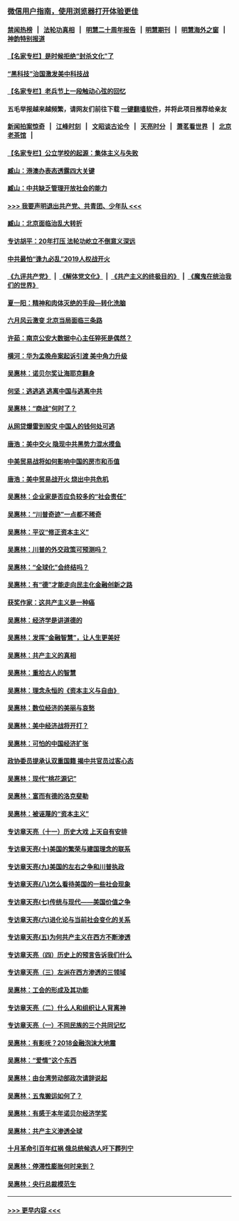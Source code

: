 ### [微信用户指南，使用浏览器打开体验更佳](https://github.com/gfw-breaker/banned-news1/blob/master/indexes/wechat-guide.md?t=0)
#### [禁闻热榜](热点新闻.md?t=0)  &nbsp;&nbsp;|&nbsp;&nbsp; [法轮功真相](https://github.com/gfw-breaker/truth/blob/master/README.md?t=0) &nbsp;&nbsp;|&nbsp;&nbsp; [明慧二十周年报告](https://github.com/gfw-breaker/mh-reports/blob/master/README.md?t=0) &nbsp;&nbsp;|&nbsp;&nbsp;[明慧期刊](https://github.com/gfw-breaker/mh-qikan) &nbsp;&nbsp;|&nbsp;&nbsp; [明慧海外之窗](https://github.com/gfw-breaker/mh-news/blob/master/README.md?t=0) &nbsp;&nbsp;|&nbsp;&nbsp; [神韵特别报道](https://github.com/gfw-breaker/mh-news/blob/master/shenyun.md?t=0)
#### [【名家专栏】是时候拒绝“封杀文化”了](../pages/nsc423/n11814093.md?t=02132322) 
#### [“黑科技”治国激发美中科技战](../pages/nsc423/n11638056.md?t=02132322) 
#### [【名家专栏】老兵节上一段触动心弦的回忆](../pages/nsc423/n11646016.md?t=02132322) 
#### 五毛举报越来越频繁，请网友们前往下载 [一键翻墙软件](https://github.com/gfw-breaker/ssr-accounts)，并将此项目推荐给亲友
#### [新闻拍案惊奇](https://github.com/gfw-breaker/banned-news1/blob/master/pages/link4.md) &nbsp;&nbsp;|&nbsp;&nbsp; [江峰时刻](https://github.com/gfw-breaker/banned-news1/blob/master/pages/link4.md) &nbsp;&nbsp;|&nbsp;&nbsp; [文昭谈古论今](https://github.com/gfw-breaker/banned-news1/blob/master/pages/link4.md) &nbsp;&nbsp;|&nbsp;&nbsp; [天亮时分](https://github.com/gfw-breaker/banned-news1/blob/master/pages/link4.md) &nbsp;&nbsp;|&nbsp;&nbsp; [萧茗看世界](https://github.com/gfw-breaker/banned-news1/blob/master/pages/link4.md) &nbsp;&nbsp;|&nbsp;&nbsp; [北京老茶馆](https://github.com/gfw-breaker/banned-news1/blob/master/pages/link4.md) &nbsp;&nbsp;|&nbsp;&nbsp; 
#### [【名家专栏】公立学校的起源：集体主义与失败](../pages/nsc423/n11601833.md?t=02132322) 
#### [臧山：港澳办表态透露四大关键](../pages/nsc423/n11421628.md?t=02132322) 
#### [臧山：中共缺乏管理开放社会的能力](../pages/nsc423/n11407457.md?t=02132322) 
#### [>>> 我要声明退出共产党、共青团、少年队 <<<](https://github.com/begood0513/goodnews/blob/master/quit/letter.md) 
#### [臧山：北京面临治乱大转折](../pages/nsc423/n11406895.md?t=02132322) 
#### [专访胡平：20年打压 法轮功屹立不倒意义深远](../pages/nsc423/n11398800.md?t=02132322) 
#### [中共最怕“逢九必乱”2019人权战开火](../pages/nsc423/n11385248.md?t=02132322) 
#### [《九评共产党》](https://github.com/begood0513/9ping.md/blob/master/README.md) &nbsp;|&nbsp; [《解体党文化》](../../../../jtdwh.md/blob/master/README.md)  &nbsp;|&nbsp; [《共产主义的终极目的》](../../../../gczydzjmd.md/blob/master/README.md) &nbsp;|&nbsp; [《魔鬼在统治我们的世界》](../../../../mgztzwmdsj.md/blob/master/README.md) 
#### [夏一阳：精神和肉体灭绝的手段—转化洗脑](../pages/nsc423/n11368250.md?t=02132322) 
#### [六月风云激变 北京当局面临三条路](../pages/nsc423/n11313668.md?t=02132322) 
#### [许茹：南京公安大数据中心主任猝死是偶然？](../pages/nsc423/n11064744.md?t=02132322) 
#### [横河：华为孟晚舟案起诉引渡 美中角力升级](../pages/nsc423/n11027230.md?t=02132322) 
#### [吴惠林：诺贝尔奖让海耶克翻身](../pages/nsc423/n10890049.md?t=02132322) 
#### [何坚：逃逃逃 逃离中国与逃离中共](../pages/nsc423/n10592891.md?t=02132322) 
#### [吴惠林：“商战”何时了？](../pages/nsc423/n10573558.md?t=02132322) 
#### [从网贷爆雷到股灾 中国人的钱何处可逃](../pages/nsc423/n10572800.md?t=02132322) 
#### [唐浩：美中交火 隐现中共黑势力混水摸鱼](../pages/nsc423/n10544040.md?t=02132322) 
#### [中美贸易战将如何影响中国的房市和币值](../pages/nsc423/n10543697.md?t=02132322) 
#### [唐浩：美中贸易战开火 烧出中共危机](../pages/nsc423/n10540126.md?t=02132322) 
#### [吴惠林：企业家是否应负较多的“社会责任”](../pages/nsc423/n10535022.md?t=02132322) 
#### [吴惠林：“川普奇迹”一点都不稀奇](../pages/nsc423/n10512808.md?t=02132322) 
#### [吴惠林：平议“修正资本主义”](../pages/nsc423/n10495724.md?t=02132322) 
#### [吴惠林：川普的外交政策可预测吗？](../pages/nsc423/n10462387.md?t=02132322) 
#### [吴惠林：“全球化”会终结吗？](../pages/nsc423/n10452838.md?t=02132322) 
#### [吴惠林：有“德”才能走向民主化金融创新之路](../pages/nsc423/n10432292.md?t=02132322) 
#### [获奖作家：这共产主义是一种癌](../pages/nsc423/n10431541.md?t=02132322) 
#### [吴惠林：经济学是讲道德的](../pages/nsc423/n10398014.md?t=02132322) 
#### [吴惠林：发挥“金融智慧”，让人生更美好](../pages/nsc423/n10375019.md?t=02132322) 
#### [吴惠林：共产主义的真相](../pages/nsc423/n10351394.md?t=02132322) 
#### [吴惠林：重拾古人的智慧](../pages/nsc423/n10337691.md?t=02132322) 
#### [吴惠林：理念永恒的《资本主义与自由》](../pages/nsc423/n10316274.md?t=02132322) 
#### [吴惠林：数位经济的美丽与哀愁](../pages/nsc423/n10292946.md?t=02132322) 
#### [吴惠林：美中经济战将开打？](../pages/nsc423/n10258825.md?t=02132322) 
#### [吴惠林：可怕的中国经济扩张](../pages/nsc423/n10219147.md?t=02132322) 
#### [政协委员提承认双重国籍 揭中共官员过客心态](../pages/nsc423/n10208809.md?t=02132322) 
#### [吴惠林：现代“桃花源记”](../pages/nsc423/n10185234.md?t=02132322) 
#### [吴惠林：富而有德的洛克斐勒](../pages/nsc423/n10142264.md?t=02132322) 
#### [吴惠林：被诬蔑的“资本主义”](../pages/nsc423/n10124816.md?t=02132322) 
#### [专访章天亮（十一）历史大戏 上天自有安排](../pages/nsc423/n10094905.md?t=02132322) 
#### [专访章天亮(十)美国的繁荣与建国理念的联系](../pages/nsc423/n10094899.md?t=02132322) 
#### [专访章天亮(九)美国的左右之争和川普执政](../pages/nsc423/n10094889.md?t=02132322) 
#### [专访章天亮(八)怎么看待美国的一些社会现象](../pages/nsc423/n10094857.md?t=02132322) 
#### [专访章天亮(七)传统与现代——美国价值之争](../pages/nsc423/n10093140.md?t=02132322) 
#### [专访章天亮(六)进化论与当前社会变化的关系](../pages/nsc423/n10092036.md?t=02132322) 
#### [专访章天亮(五)为何共产主义在西方不断渗透](../pages/nsc423/n10083620.md?t=02132322) 
#### [专访章天亮（四）历史上的预言告诉我们什么](../pages/nsc423/n10083606.md?t=02132322) 
#### [专访章天亮（三）左派在西方渗透的三领域](../pages/nsc423/n10081115.md?t=02132322) 
#### [吴惠林：工会的形成及其功能](../pages/nsc423/n10080633.md?t=02132322) 
#### [专访章天亮（二）什么人和组织让人背离神](../pages/nsc423/n10076637.md?t=02132322) 
#### [专访章天亮（一）不同民族的三个共同记忆](../pages/nsc423/n10074188.md?t=02132322) 
#### [吴惠林：有影呒？2018金融泡沫大地震](../pages/nsc423/n10040534.md?t=02132322) 
#### [吴惠林：“爱情”这个东西](../pages/nsc423/n10019423.md?t=02132322) 
#### [吴惠林：由台湾劳动部政次请辞说起](../pages/nsc423/n9979679.md?t=02132322) 
#### [吴惠林：五鬼搬运如何了？](../pages/nsc423/n9925338.md?t=02132322) 
#### [吴惠林：有感于本年诺贝尔经济学奖](../pages/nsc423/n9871883.md?t=02132322) 
#### [吴惠林：共产主义渗透全球](../pages/nsc423/n9812748.md?t=02132322) 
#### [十月革命引百年红祸 俄总统候选人吁下葬列宁](../pages/nsc423/n9810182.md?t=02132322) 
#### [吴惠林：停滞性膨胀何时来到？](../pages/nsc423/n9764136.md?t=02132322) 
#### [吴惠林：央行总裁模范生](../pages/nsc423/n9728134.md?t=02132322) 

----
#### [ >>> 更早内容 <<< ](../indexes/nsc423-earlier.md)
